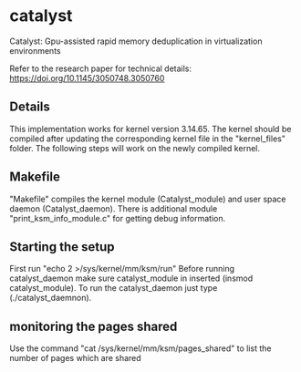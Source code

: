 # catalyst
Catalyst: Gpu-assisted rapid memory deduplication in virtualization environments

Refer to the research paper for technical details: https://doi.org/10.1145/3050748.3050760


## Details
This implementation works for kernel version 3.14.65.
The kernel should be compiled after updating the corresponding kernel file
in the "kernel_files" folder. The following steps will work on the newly compiled
kernel.

## Makefile
"Makefile" compiles the kernel module (Catalyst_module) and user space daemon (Catalyst_daemon).
There is additional module "print_ksm_info_module.c" for getting debug information.

## Starting the setup
First run "echo 2 >/sys/kernel/mm/ksm/run"
Before running catalyst_daemon make sure catalyst_module in inserted (insmod catalyst_module).
To run the catalyst_daemon just type (./catalyst_daemnon).

## monitoring the pages shared

Use the command "cat /sys/kernel/mm/ksm/pages_shared" to list 
the number of pages which are shared

